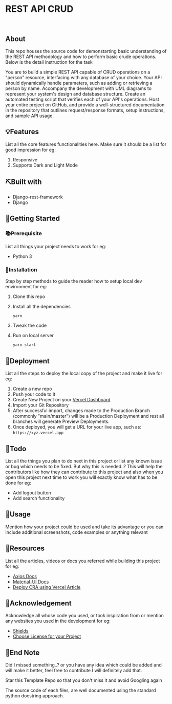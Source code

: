 # REST API CRUD <br><br>




## About

This repo houses the source code for demonstarting basic understanding of the REST API methodology and how to perform basic crude operations. Below is the detail instruction for the task

You are to build a simple REST API capable of CRUD operations on a "person" resource, interfacing with any database of your choice. Your API should dynamically handle parameters, such as adding or retrieving a person by name. Accompany the development with UML diagrams to represent your system's design and database structure. Create an automated testing script that verifies each of your API's operations. Host your entire project on GitHub, and provide a well-structured documentation in the repository that outlines request/response formats, setup instructions, and sample API usage.

## 💡Features

List all the core features functionalities here. Make sure it should be a list for good impression for eg:

1. Responsive
1. Supports Dark and Light Mode

## ⛏️Built with

-   Django-rest-framework
-   Django 

## 🏁Getting Started <br>


### 📚Prerequisite

List all things your project needs to work for eg:

-   Python 3

### 🧰Installation

Step by step methods to guide the reader how to setup local dev environment for eg:

1. Clone this repo
1. Install all the dependencies

    ```bash
    yarn
    ```

1. Tweak the code
1. Run on local server

    ```bash
    yarn start
    ```

## 🚀Deployment

List all the steps to deploy the local copy of the project and make it live for eg:

1. Create a new repo
1. Push your code to it
1. Create New Project on your [Vercel Dashboard](https://vercel.com/dashboard)
1. Import your Git Repository
1. After successful import, changes made to the Production Branch (commonly "main/master") will be a Production Deployment and rest all branches will generate Preview Deployments.
1. Once deployed, you will get a URL for your live app, such as: `https://xyz.vercel.app`

## 📝Todo

List all the things you plan to do next in this project or list any known issue or bug which needs to be fixed. But why this is needed..? This will help the contributors like how they can contribute to this project and also when you open this project next time to work you will exactly know what has to be done for eg:

-   Add logout button
-   Add search functionality

## 🎈Usage

Mention how your project could be used and take its advantage or you can include additional screenshots, code examples or anything relevant

## 🧬Resources

List all the articles, videos or docs you referred while building this project for eg:

<!-- Add links to all the resources you followed or referred to -->

-   [Axios Docs](https://axios-http.com/docs/intro)
-   [Material-UI Docs](https://material-ui.com/getting-started/installation)
-   [Deploy CRA using Vercel Article](https://vercel.com/guides/deploying-react-with-vercel-cra)

## 🎉Acknowledgement

Acknowledge all whose code you used, or took inspiration from or mention any websites you used in the development for eg:

-   [Shields](https://shields.io)
-   [Choose License for your Project](https://choosealicense.com)

## 👋End Note

Did I missed something..? or you have any idea which could be added and will make it better, feel free to contribute I will definitely add that.

Star this Template Repo so that you don't miss it and avoid Googling again

The source code of each files, are well documented using the standard python docstring approach.
